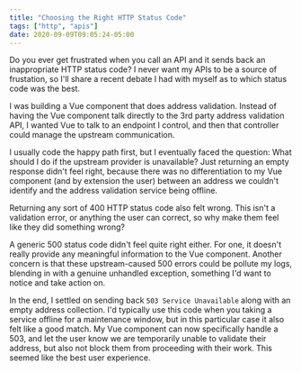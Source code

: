 ```yaml
---
title: "Choosing the Right HTTP Status Code"
tags: ["http", "apis"]
date: 2020-09-09T09:05:24-05:00
---
```


Do you ever get frustrated when you call an API and it sends back an inappropriate HTTP status code? I never want my APIs to be a source of frustation, so I'll share a recent debate I had with myself as to which status code was the best.

<!--more-->

I was building a Vue component that does address validation. Instead of having the Vue component talk directly to the 3rd party address validation API, I wanted Vue to talk to an endpoint I control, and then that controller could manage the upstream communication.

I usually code the happy path first, but I eventually faced the question: What should I do if the upstream provider is unavailable? Just returning an empty response didn't feel right, because there was no differentiation to my Vue component (and by extension the user) between an address we couldn't identify and the address validation service being offline.

Returning any sort of 400 HTTP status code also felt wrong. This isn't a validation error, or anything the user can correct, so why make them feel like they did something wrong?

A generic 500 status code didn't feel quite right either. For one, it doesn't really provide any meaningful information to the Vue component. Another concern is that these upstream-caused 500 errors could be pollute my logs, blending in with a genuine unhandled exception, something I'd want to notice and take action on.

In the end, I settled on sending back `503 Service Unavailable` along with an empty address collection. I'd typically use this code when you taking a service offline for a maintenance window, but in this particular case it also felt like a good match. My Vue component can now specifically handle a 503, and let the user know we are temporarily unable to validate their address, but also not block them from proceeding with their work. This seemed like the best user experience.